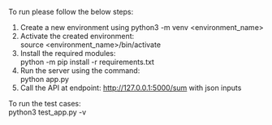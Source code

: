 To run please follow the below steps:
1. Create a new environment using python3 -m venv <environment_name>
2. Activate the created environment:<br> source <environment_name>/bin/activate
3. Install the required modules:<br> python -m pip install -r requirements.txt
4. Run the server using the command:<br> python app.py
5. Call the API at endpoint: http://127.0.0.1:5000/sum with json inputs

To run the test cases:<br>
python3 test_app.py -v